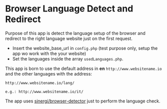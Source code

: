 # Browser Language Detect and Redirect

Purpose of this app is detect the language setup of the browser and redirect to the right language website just on the first request.

- Insert the website_base_url in `config.php` (test purpose only, setup the app wo work with the your website)
- Set the languages inside the array `usedLanguages.php`.

This app is born to use the default address in **en** `http://www.websitename.io` and the other languages with the address:

```shell
http://www.websitename.io/lang/

e.g.: http://www.websitename.io/it/
```

The app uses [sinergi/browser-detector](https://packagist.org/packages/sinergi/browser-detector) just to perform the language check.